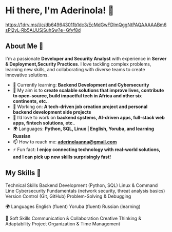 # Hi there, I'm Aderinola! 👋
https://1drv.ms/i/c/db649643011b1dc3/EcMdGwFDlmQggNtPAQAAAAABm6sPl2yL-Rb5AUUSjSuhSw?e=Gfyf8d

## About Me 🚀
I'm a passionate **Developer and Security Analyst** with experience in **Server & Deployment,Security Practices**. I love tackling complex problems, learning new skills, and collaborating with diverse teams to create innovative solutions.
- 🌱 Currently learning: **Backend Development and Cybersecurity**
- 🎯 My aim is to **create scalable solutions that improve lives, contribute to open-source, build impactful tech in Africa and other six continents, etc.**.  
- 🔭 Working on: **A tech-driven job creation project and personal backend development side projects**
- 📌 I’d love to work on **backend systems, AI-driven apps, full-stack web apps, fintech solutions, etc.**.  
- 🌍 Languages: **Python, SQL, Linux | English, Yoruba, and learning Russian**
- 📫 How to reach me: **aderinolaanna@gmail.com**
- ⚡ Fun fact: **I enjoy connecting technology with real-world solutions, and I can pick up new skills surprisingly fast!**
  
## My Skills 🧠
Technical Skills
Backend Development (Python, SQL)
Linux & Command Line
Cybersecurity Fundamentals (network security, threat analysis basics)
Version Control (Git, GitHub)
Problem-Solving & Debugging

🌍 Languages
English (fluent)
Yoruba (fluent)
Russian (learning)

🚀 Soft Skills
Communication & Collaboration
Creative Thinking & Adaptability
Project Organization & Time Management





